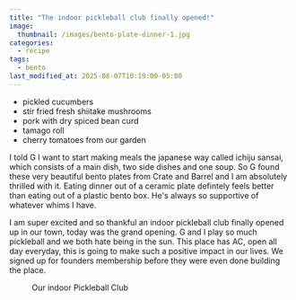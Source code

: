 ```yaml
---
title: "The indoor pickleball club finally opened!"
image: 
  thumbnail: /images/bento-plate-dinner-1.jpg
categories:
  - recipe
tags:
  - bento
last_modified_at: 2025-08-07T10:19:00-05:00
---
```


* pickled cucumbers
* stir fried fresh shiitake mushrooms
* pork with dry spiced bean curd 
* tamago roll
* cherry tomatoes from our garden

I told G I want to start making meals the japanese way called ichiju sansai, which consists of a main dish, two side dishes and one soup. So G found these very beautiful bento plates from Crate and Barrel and I am absolutely thrilled with it. Eating dinner out of a ceramic plate defintely feels better than eating out of a plastic bento box. He's always so supportive of whatever whims I have. 

I am super excited and so thankful an indoor pickleball club finally opened up in our town, today was the grand opening. G and I play so much pickleball and we both hate being in the sun. This place has AC, open all day everyday, this is going to make such a positive impact in our lives. We signed up for founders membership before they were even done building the place.


<figure class="align-left">
  <a href="#"><img src="{{ '/images/indoor-pickleball-club.jpg' | absolute_url }}" alt=""></a>
  <figcaption>Our indoor Pickleball Club</figcaption>
</figure> 


